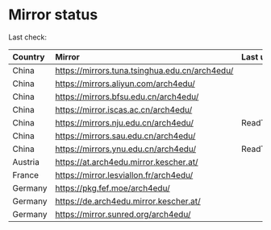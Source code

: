 <script src="./time.js"></script>
# Mirror status
Last check: <script type="text/javascript">localize(1684055723.2695897);</script>

|Country|Mirror|Last update|
|:------|:-----|:----------|
|China|https://mirrors.tuna.tsinghua.edu.cn/arch4edu/|<script type="text/javascript">localize(1683743794);</script>|
|China|https://mirrors.aliyun.com/arch4edu/|<script type="text/javascript">localize(1683743794);</script>|
|China|https://mirrors.bfsu.edu.cn/arch4edu/|<script type="text/javascript">localize(1683743794);</script>|
|China|https://mirror.iscas.ac.cn/arch4edu/|<script type="text/javascript">localize(1684047043);</script>|
|China|https://mirrors.nju.edu.cn/arch4edu/|ReadTimeout|
|China|https://mirrors.sau.edu.cn/arch4edu/|<script type="text/javascript">localize(1673850842);</script>|
|China|https://mirrors.ynu.edu.cn/arch4edu/|ReadTimeout|
|Austria|https://at.arch4edu.mirror.kescher.at/|<script type="text/javascript">localize(1683743794);</script>|
|France|https://mirror.lesviallon.fr/arch4edu/|<script type="text/javascript">localize(1683743794);</script>|
|Germany|https://pkg.fef.moe/arch4edu/|<script type="text/javascript">localize(1683743794);</script>|
|Germany|https://de.arch4edu.mirror.kescher.at/|<script type="text/javascript">localize(1683743794);</script>|
|Germany|https://mirror.sunred.org/arch4edu/|<script type="text/javascript">localize(1683743794);</script>|

<script src="./tablefilter/tablefilter.js"></script>
<script src="./table.js"></script>